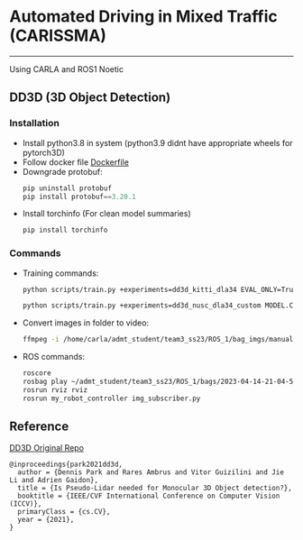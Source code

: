 # Automated Driving in Mixed Traffic (CARISSMA)
---
Using CARLA and ROS1 Noetic

## DD3D (3D Object Detection)
### Installation
- Install python3.8 in system (python3.9 didnt have appropriate wheels for pytorch3D)
- Follow docker file [Dockerfile](dd3d/docker/Dockerfile-cu111)
- Downgrade protobuf: 
    ```python
    pip uninstall protobuf
    pip install protobuf==3.20.1
    ```
- Install torchinfo (For clean model summaries)
    ```python
    pip install torchinfo
    ```
### Commands
- Training commands:
    ```bash
    python scripts/train.py +experiments=dd3d_kitti_dla34 EVAL_ONLY=True MODEL.CKPT=../dla34_exp.pth TEST.IMS_PER_BATCH=8

    python scripts/train.py +experiments=dd3d_nusc_dla34_custom MODEL.CKPT=/home/carla/admt_student/team3_ss23/AVE6_project/dd3d/depth_pretrained_weights/depth_pretrained_dla34-2lnfuzr1.pth
    ```
- Convert images in folder to video:
    ```bash
    ffmpeg -i /home/carla/admt_student/team3_ss23/ROS_1/bag_imgs/manual_v99_evgresize/%01d.png -r 30 -c:v h264_nvenc out_v99_evg.mp4
    ```
- ROS commands: 
    ```bash
    roscore
    rosbag play ~/admt_student/team3_ss23/ROS_1/bags/2023-04-14-21-04-50.bag -r 0.1 -l
    rosrun rviz rviz
    rosrun my_robot_controller img_subscriber.py
    ```

## Reference
[DD3D Original Repo](https://github.com/TRI-ML/dd3d)
```
@inproceedings{park2021dd3d,
  author = {Dennis Park and Rares Ambrus and Vitor Guizilini and Jie Li and Adrien Gaidon},
  title = {Is Pseudo-Lidar needed for Monocular 3D Object detection?},
  booktitle = {IEEE/CVF International Conference on Computer Vision (ICCV)},
  primaryClass = {cs.CV},
  year = {2021},
}
